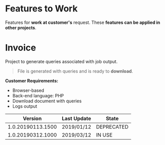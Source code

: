 # Features to Work

Features for **work at customer's** request.
These **features can be applied in other projects**.

# Invoice

Project to generate queries associated with job output.
> File is generated with queries and is ready to **download**.

**Customer Requirements:**
- Browser-based
- Back-end language: PHP
- Download document with queries
- Logs output

| Version | Last Update | State
| --- | --- | --- |
| 1.0.20190113.1500 | 2019/01/12 | DEPRECATED
| 1.0.20190312.1000 | 2019/03/12 | IN USE
